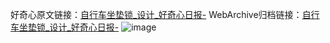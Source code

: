好奇心原文链接：[自行车坐垫锁_设计_好奇心日报-](https://www.qdaily.com/articles/2510.html)
WebArchive归档链接：[自行车坐垫锁_设计_好奇心日报-](http://web.archive.org/web/20190623151157/https://www.qdaily.com/articles/2510.html)
![image](http://ww3.sinaimg.cn/large/007d5XDpgy1g3vc4bvrz4j30u02wdh6q)